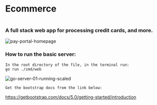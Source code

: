 # Ecommerce 

```
```

### A full stack web app for processing credit cards, and more.


![pay-portal-homepage](https://user-images.githubusercontent.com/46334926/197931336-c11fc238-7589-4e38-abd6-e738524e0867.png)





### How to run the basic server:

```
In the root directory of the file, in the terminal run:
go run ./cmd/web
```
![go-server-01-running-scaled](https://user-images.githubusercontent.com/46334926/190256631-8da51aa5-3eb6-4dc8-a085-f02161db2d26.png)


```
Get the bootstrap docs from the link below:
```
<https://getbootstrap.com/docs/5.0/getting-started/introduction>





